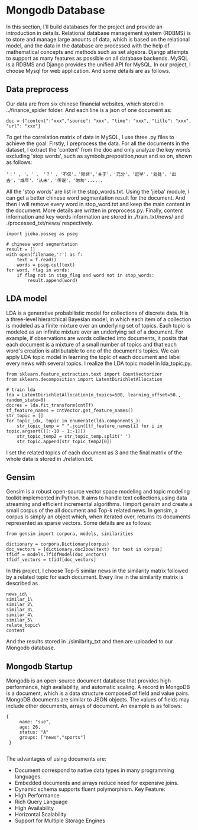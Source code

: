 # Mongodb Database
In this section, I'll build databases for the project and provide an introduction in details. Relational database management system (RDBMS) 
is to store and manage large anounts of data, which is based on the relational model, and the data in
the database are processed with the help of mathematical concepts and methods such as set algebra.
Djangp attempts to support as many features as possible on all database backends. MySQL is a RDBMS and
Django provides the unified API for MySQL. In our project, I choose Mysql for web application. And some details are as follows.

## Data preprocess
Our data are from six chinese financial websites, which stored in ../finance_spider folder. And each line is a json of one document as:

```
doc = {"content":"xxx","source": "xxx", "time": "xxx", "title": "xxx", "url": "xxx"}
```
To get the correlation matrix of data in MySQL, I use three .py files to achieve the goal. 
Firstly, I preprocess the data. For all the documents in the dataset, I extract the 'content' from the doc and only analyze the key words excluding 'stop words', such as symbols,preposition,noun and so on, shown as follows:
```
'：' , '。' ， '？' ，'不仅'，'除非','关于'，'充分'，'迟早'，'处处'，'出去'，'成年'，'从未'，'传说'，'匆匆'......
```
All the 'stop words' are list in the stop_words.txt. Using the 'jieba' module, I can get a better chinese word segmentation result for the document. And then I will remove every word in stop_word.txt and keep the main content in the document.
More details are written in preprocess.py. Finally, content information and key words information are stored in ./train_txt/news/ and ./processed_txt/news/ respectively.
```
import jieba.posseg as pseg

# chinese word segmentation
result = []
with open(filename,'r') as f:
    text = f.read()
    words = pseg.cut(text)
for word, flag in words:
    if flag not in stop_flag and word not in stop_words:
        result.append(word)
```

## LDA model
LDA is a generative probabilistic model for collections of discrete data. It is a three-level hierarchical Bayesian model, in which each item of a collection is modeled as a finite mixture over an underlying set of topics. Each topic is modeled as an infinite mixture over an underlying set of a document. For example, if observations are words collected into documents, it posits that each document is a mixture of a small number of topics and that each word's creation is attributable to one of the document's topics. We can apply LDA topic model in learning the topic of each document and label every news with several topics. I realize the LDA topic model in lda_topic.py.
```
from sklearn.feature_extraction.text import CountVectorizer
from sklearn.decomposition import LatentDirichletAllocation

# train lda
lda = LatentDirichletAllocation(n_topics=500, learning_offset=50., random_state=0)
docres = lda.fit_transform(cntTf)
tf_feature_names = cntVector.get_feature_names()
str_topic = []
for topic_idx, topic in enumerate(lda.components_):   
    str_topic_temp = " ".join([tf_feature_names[i] for i in topic.argsort()[:-10 - 1:-1]])
    str_topic_temp2 = str_topic_temp.split(' ')
    str_topic.append(str_topic_temp2[0])
```
I set the related topics of each document as 3 and the final matrix of the whole data is stored in ./relation.txt.

## Gensim
Gensim is a robust open-source vector space modeling and topic modeling toolkit implemented in Python. It aims to handle text collections,using data streaming and efficient incremental algorithms. I import gensim and create a small corpus of the all document and Top-k related news. In gensim, a corpus is simply an object which, when iterated over, returns its documents represented as sparse vectors. Some details are as follows:
```
from gensim import corpora, models, similarities

dictionary = corpora.Dictionary(corpus)
doc_vectors = [dictionary.doc2bow(text) for text in corpus]
tfidf = models.TfidfModel(doc_vectors)
tfidf_vectors = tfidf[doc_vectors]
```
In this project, I choose Top-5 similar news in the similarity matrix followed by a related topic for each document. Every line in the similarity matrix is described as
```
news_id\
similar_1\
similar_2\
similar_3\
similar_4\
similar_5\
relate_topic\
content 
```
And the results stored in ./similarity_txt and then are uploaded to our Mongodb database. 
## Mongodb Startup
Mongodb is an open-source document database that provides high performance, high availability, and automatic scaling.
A record in MongoDB is a document, which is a data structure composed of field and value pairs. MongoDB documents are similar to JSON objects. The values of fields may include other documents, arrays of document. An example is as follows:
```
{
     name: "sue",
     age: 26,
     status: "A"
     groups: ["news","sports"]
 }
 
```
 The advantages of using documents are: 
 * Document correspond to native data types in many programming languages.
 * Embedded documents and arrays reduce need for expensive joins.
 * Dynamic schema supports fluent polymorphism.
 Key Feature:
 * High Performance
 * Rich Query Language
 * High Availability
 * Horizontal Scalability
 * Support for Multiple Storage Engines
 
